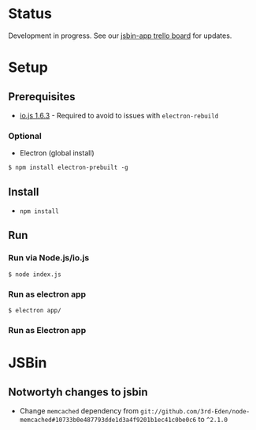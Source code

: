 # Status

Development in progress. See our [jsbin-app trello board](https://trello.com/b/OFVfhRaF/jsbin-app) for updates.

# Setup

## Prerequisites

* [io.js 1.6.3](https://iojs.org/dist/v1.6.3/) - Required to avoid to issues with `electron-rebuild`

### Optional

* Electron (global install)

```
$ npm install electron-prebuilt -g
```

## Install

* `npm install`

## Run

### Run via Node.js/io.js

```
$ node index.js
```

### Run as electron app

```
$ electron app/
```

### Run as Electron app 

# JSBin

## Notwortyh changes to jsbin

* Change `memcached` dependency from `git://github.com/3rd-Eden/node-memcached#10733b0e487793dde1d3a4f9201b1ec41c0be0c6` to `^2.1.0` 
